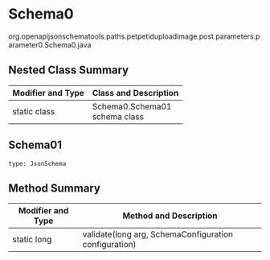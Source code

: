 # Schema0
org.openapijsonschematools.paths.petpetiduploadimage.post.parameters.parameter0.Schema0.java

## Nested Class Summary
| Modifier and Type | Class and Description |
| ----------------- | ---------------------- |
| static class | Schema0.Schema01<br> schema class |

## Schema01
```
type: JsonSchema
```

## Method Summary
| Modifier and Type | Method and Description |
| ----------------- | ---------------------- |
| static long | validate(long arg, SchemaConfiguration configuration) |
